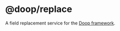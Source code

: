 @doop/replace
==================

A field replacement service for the [Doop framework](https://github.com/MomsFriendlyDevCo/Doop).
